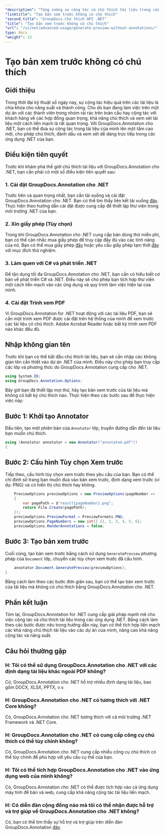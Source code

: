 ```yaml
---
"description": "Tăng cường sự cộng tác và chú thích tài liệu trong các ứng dụng .NET bằng GroupDocs.Annotation cho .NET. Dễ dàng chú thích, đánh dấu và xem lại tài liệu bằng thư viện mạnh mẽ này."
"linktitle": "Tạo bản xem trước không có chú thích"
"second_title": "GroupDocs.Chú thích API .NET"
"title": "Tạo bản xem trước không có chú thích"
"url": "/vi/net/advanced-usage/generate-preview-without-annotations/"
type: docs
"weight": 13
---
```


# Tạo bản xem trước không có chú thích

## Giới thiệu
Trong thời đại kỹ thuật số ngày nay, sự cộng tác hiệu quả trên các tài liệu là chìa khóa cho năng suất và thành công. Cho dù bạn đang làm việc trên một dự án với các thành viên trong nhóm rải rác trên toàn cầu hay cộng tác với khách hàng về các hợp đồng quan trọng, khả năng chú thích và xem xét tài liệu một cách liền mạch là rất quan trọng. Với GroupDocs.Annotation cho .NET, bạn có thể đưa sự cộng tác trong tài liệu của mình lên một tầm cao mới, cho phép chú thích, đánh dấu và xem xét dễ dàng trực tiếp trong các ứng dụng .NET của bạn.
## Điều kiện tiên quyết
Trước khi khám phá thế giới chú thích tài liệu với GroupDocs.Annotation cho .NET, bạn cần phải có một số điều kiện tiên quyết sau:
### 1. Cài đặt GroupDocs.Annotation cho .NET
Trước tiên và quan trọng nhất, bạn cần tải xuống và cài đặt GroupDocs.Annotation cho .NET. Bạn có thể tìm thấy liên kết tải xuống [đây](https://releases.groupdocs.com/annotation/net/). Thực hiện theo hướng dẫn cài đặt được cung cấp để thiết lập thư viện trong môi trường .NET của bạn.
### 2. Xin giấy phép (Tùy chọn)
Trong khi GroupDocs.Annotation cho .NET cung cấp bản dùng thử miễn phí, bạn có thể cân nhắc mua giấy phép để truy cập đầy đủ vào các tính năng của nó. Bạn có thể mua giấy phép [đây](https://purchase.groupdocs.com/buy) hoặc yêu cầu giấy phép tạm thời [đây](https://purchase.groupdocs.com/temporary-license/) với mục đích thử nghiệm.
### 3. Làm quen với C# và phát triển .NET
Để tận dụng tối đa GroupDocs.Annotation cho .NET, bạn cần có hiểu biết cơ bản về phát triển C# và .NET. Điều này sẽ cho phép bạn tích hợp thư viện một cách liền mạch vào các ứng dụng và quy trình làm việc hiện tại của mình.
### 4. Cài đặt Trình xem PDF
Vì GroupDocs.Annotation for .NET hoạt động với các tài liệu PDF, bạn sẽ cần một trình xem PDF được cài đặt trên hệ thống của mình để xem trước các tài liệu có chú thích. Adobe Acrobat Reader hoặc bất kỳ trình xem PDF nào khác đều đủ.

## Nhập không gian tên
Trước khi bạn có thể bắt đầu chú thích tài liệu, bạn sẽ cần nhập các không gian tên cần thiết vào dự án .NET của mình. Điều này cho phép bạn truy cập các lớp và phương thức do GroupDocs.Annotation cung cấp cho .NET.

```csharp
using System.IO;
using GroupDocs.Annotation.Options;
```

Bây giờ bạn đã thiết lập mọi thứ, hãy tạo bản xem trước của tài liệu mà không có bất kỳ chú thích nào. Thực hiện theo các bước sau để thực hiện việc này:
## Bước 1: Khởi tạo Annotator
Đầu tiên, tạo một phiên bản của `Annotator` lớp, truyền đường dẫn đến tài liệu bạn muốn chú thích.
```csharp
using (Annotator annotator = new Annotator("annotated.pdf"))
{
```
## Bước 2: Cấu hình Tùy chọn Xem trước
Tiếp theo, cấu hình tùy chọn xem trước theo yêu cầu của bạn. Bạn có thể chỉ định số trang bạn muốn đưa vào bản xem trước, định dạng xem trước (ví dụ: PNG) và có hiển thị chú thích hay không.
```csharp
    PreviewOptions previewOptions = new PreviewOptions(pageNumber =>
    {
        var pagePath = $"result{pageNumber}.png";
        return File.Create(pagePath);
    });
    previewOptions.PreviewFormat = PreviewFormats.PNG;
    previewOptions.PageNumbers = new int[] {1, 2, 3, 4, 5, 6};
    previewOptions.RenderAnnotations = false;
```
## Bước 3: Tạo bản xem trước
Cuối cùng, tạo bản xem trước bằng cách sử dụng `GeneratePreview` phương pháp của `Document` lớp, chuyển các tùy chọn xem trước đã cấu hình.
```csharp
    annotator.Document.GeneratePreview(previewOptions);
}
```
Bằng cách làm theo các bước đơn giản sau, bạn có thể tạo bản xem trước của tài liệu mà không có chú thích bằng GroupDocs.Annotation cho .NET.

## Phần kết luận
Tóm lại, GroupDocs.Annotation for .NET cung cấp giải pháp mạnh mẽ cho việc cộng tác và chú thích tài liệu trong các ứng dụng .NET. Bằng cách làm theo các bước được nêu trong hướng dẫn này, bạn có thể tích hợp liền mạch các khả năng chú thích tài liệu vào các dự án của mình, nâng cao khả năng cộng tác và năng suất.
## Câu hỏi thường gặp
### H: Tôi có thể sử dụng GroupDocs.Annotation cho .NET với các định dạng tài liệu khác ngoài PDF không?
Có, GroupDocs.Annotation cho .NET hỗ trợ nhiều định dạng tài liệu, bao gồm DOCX, XLSX, PPTX, v.v.
### H: GroupDocs.Annotation cho .NET có tương thích với .NET Core không?
Có, GroupDocs.Annotation cho .NET tương thích với cả môi trường .NET Framework và .NET Core.
### H: GroupDocs.Annotation cho .NET có cung cấp công cụ chú thích có thể tùy chỉnh không?
Có, GroupDocs.Annotation cho .NET cung cấp nhiều công cụ chú thích có thể tùy chỉnh để phù hợp với yêu cầu cụ thể của bạn.
### H: Tôi có thể tích hợp GroupDocs.Annotation cho .NET vào ứng dụng web của mình không?
Có, GroupDocs.Annotation cho .NET có thể được tích hợp vào cả ứng dụng máy tính để bàn và web, cung cấp khả năng cộng tác tài liệu liền mạch.
### H: Có diễn đàn cộng đồng nào mà tôi có thể nhận được hỗ trợ và trợ giúp về GroupDocs.Annotation cho .NET không?
Có, bạn có thể tìm thấy sự hỗ trợ và trợ giúp trên diễn đàn GroupDocs.Annotation [đây](https://forum.groupdocs.com/c/annotation/10).